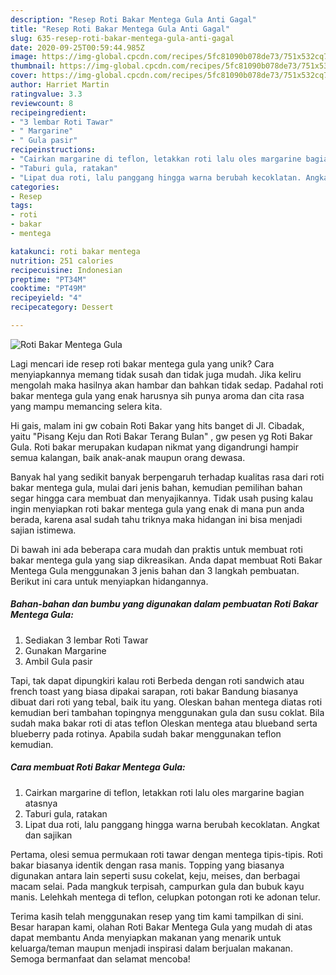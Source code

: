 ```yaml
---
description: "Resep Roti Bakar Mentega Gula Anti Gagal"
title: "Resep Roti Bakar Mentega Gula Anti Gagal"
slug: 635-resep-roti-bakar-mentega-gula-anti-gagal
date: 2020-09-25T00:59:44.985Z
image: https://img-global.cpcdn.com/recipes/5fc81090b078de73/751x532cq70/roti-bakar-mentega-gula-foto-resep-utama.jpg
thumbnail: https://img-global.cpcdn.com/recipes/5fc81090b078de73/751x532cq70/roti-bakar-mentega-gula-foto-resep-utama.jpg
cover: https://img-global.cpcdn.com/recipes/5fc81090b078de73/751x532cq70/roti-bakar-mentega-gula-foto-resep-utama.jpg
author: Harriet Martin
ratingvalue: 3.3
reviewcount: 8
recipeingredient:
- "3 lembar Roti Tawar"
- " Margarine"
- " Gula pasir"
recipeinstructions:
- "Cairkan margarine di teflon, letakkan roti lalu oles margarine bagian atasnya"
- "Taburi gula, ratakan"
- "Lipat dua roti, lalu panggang hingga warna berubah kecoklatan. Angkat dan sajikan"
categories:
- Resep
tags:
- roti
- bakar
- mentega

katakunci: roti bakar mentega 
nutrition: 251 calories
recipecuisine: Indonesian
preptime: "PT34M"
cooktime: "PT49M"
recipeyield: "4"
recipecategory: Dessert

---
```



![Roti Bakar Mentega Gula](https://img-global.cpcdn.com/recipes/5fc81090b078de73/751x532cq70/roti-bakar-mentega-gula-foto-resep-utama.jpg)

Lagi mencari ide resep roti bakar mentega gula yang unik? Cara menyiapkannya memang tidak susah dan tidak juga mudah. Jika keliru mengolah maka hasilnya akan hambar dan bahkan tidak sedap. Padahal roti bakar mentega gula yang enak harusnya sih punya aroma dan cita rasa yang mampu memancing selera kita.

Hi gais, malam ini gw cobain Roti Bakar yang hits banget di Jl. Cibadak, yaitu &#34;Pisang Keju dan Roti Bakar Terang Bulan&#34; , gw pesen yg Roti Bakar Gula. Roti bakar merupakan kudapan nikmat yang digandrungi hampir semua kalangan, baik anak-anak maupun orang dewasa.

Banyak hal yang sedikit banyak berpengaruh terhadap kualitas rasa dari roti bakar mentega gula, mulai dari jenis bahan, kemudian pemilihan bahan segar hingga cara membuat dan menyajikannya. Tidak usah pusing kalau ingin menyiapkan roti bakar mentega gula yang enak di mana pun anda berada, karena asal sudah tahu triknya maka hidangan ini bisa menjadi sajian istimewa.


Di bawah ini ada beberapa cara mudah dan praktis untuk membuat roti bakar mentega gula yang siap dikreasikan. Anda dapat membuat Roti Bakar Mentega Gula menggunakan 3 jenis bahan dan 3 langkah pembuatan. Berikut ini cara untuk menyiapkan hidangannya.

<!--inarticleads1-->

##### Bahan-bahan dan bumbu yang digunakan dalam pembuatan Roti Bakar Mentega Gula:

1. Sediakan 3 lembar Roti Tawar
1. Gunakan  Margarine
1. Ambil  Gula pasir


Tapi, tak dapat dipungkiri kalau roti Berbeda dengan roti sandwich atau french toast yang biasa dipakai sarapan, roti bakar Bandung biasanya dibuat dari roti yang tebal, baik itu yang. Oleskan bahan mentega diatas roti kemudian beri tambahan topingnya menggunakan gula dan susu coklat. Bila sudah maka bakar roti di atas teflon Oleskan mentega atau blueband serta blueberry pada rotinya. Apabila sudah bakar menggunakan teflon kemudian. 

<!--inarticleads2-->

##### Cara membuat Roti Bakar Mentega Gula:

1. Cairkan margarine di teflon, letakkan roti lalu oles margarine bagian atasnya
1. Taburi gula, ratakan
1. Lipat dua roti, lalu panggang hingga warna berubah kecoklatan. Angkat dan sajikan


Pertama, olesi semua permukaan roti tawar dengan mentega tipis-tipis. Roti bakar biasanya identik dengan rasa manis. Topping yang biasanya digunakan antara lain seperti susu cokelat, keju, meises, dan berbagai macam selai. Pada mangkuk terpisah, campurkan gula dan bubuk kayu manis. Lelehkah mentega di teflon, celupkan potongan roti ke adonan telur. 

Terima kasih telah menggunakan resep yang tim kami tampilkan di sini. Besar harapan kami, olahan Roti Bakar Mentega Gula yang mudah di atas dapat membantu Anda menyiapkan makanan yang menarik untuk keluarga/teman maupun menjadi inspirasi dalam berjualan makanan. Semoga bermanfaat dan selamat mencoba!
